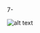 7- 

![alt text](https://github.com/abdoAdel746/contact.github.io/blob/main/screencapture-file-C-Users-Abdo-Desktop-contact-main-html-2021-01-13-16_30_09.png)
